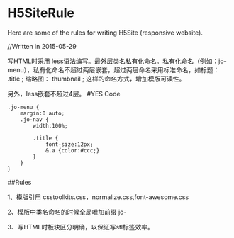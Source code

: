 # H5SiteRule
Here are some of the rules for writing H5Site (responsive website).

//Written in 2015-05-29

写HTML时采用 less语法编写。最外层类名私有化命名。私有化命名（例如：jo-menu），私有化命名不超过两层嵌套，超过两层命名采用标准命名，如标题： .title ; 缩略图： thumbnail ; 这样的命名方式，增加模版可读性。

另外，less嵌套不超过4层。
#YES Code

	.jo-menu {
		margin:0 auto;
		.jo-nav {
			width:100%;
			
			.title {
				font-size:12px;
				&.a {color:#ccc;}
			}
		}
	}

##Rules

1、模版引用 csstoolkits.css，normalize.css,font-awesome.css

2、模版中类名命名的时候全局唯加前缀 jo- 

3、写HTML时板块区分明确，以保证写stl标签效率。
